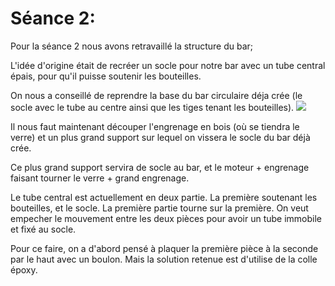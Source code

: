 Séance 2:
==

Pour la séance 2 nous avons retravaillé la structure du bar; 

L'idée d'origine était de recréer un socle pour notre bar avec un tube central épais, pour qu'il puisse soutenir les bouteilles.

On nous a conseillé de reprendre la base du bar circulaire déja crée (le socle avec le tube au centre ainsi que les tiges tenant les bouteilles). 
<img src="/Rapports%20des%20séances/Images/IMG_4557.pdf">

Il nous faut maintenant découper l'engrenage en bois (où se tiendra le verre) et un plus grand support sur lequel on vissera le socle du bar déjà crée.

Ce plus grand support servira de socle au bar, et le moteur + engrenage faisant tourner le verre + grand engrenage.

Le tube central est actuellement en deux partie. La première soutenant les bouteilles, et le socle. La première partie tourne sur la première.
On veut empecher le mouvement entre les deux pièces pour avoir un tube immobile et fixé au socle.

Pour ce faire, on a d'abord pensé à plaquer la première pièce à la seconde par le haut avec un boulon. 
Mais la solution retenue est d'utilise de la colle époxy.





